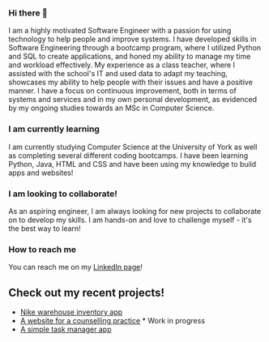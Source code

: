 ### Hi there 👋

I am a highly motivated Software Engineer with a passion for using technology to help people and improve systems. 
I have developed skills in Software Engineering through a bootcamp program, where I utilized Python and SQL to 
create applications, and honed my ability to manage my time and workload effectively. My experience as a class 
teacher, where I assisted with the school's IT and used data to adapt my teaching, showcases my ability to help 
people with their issues and have a positive manner. I have a focus on continuous improvement, both in terms of 
systems and services and in my own personal development, as evidenced by my ongoing studies towards an MSc in 
Computer Science.


### I am currently learning

I am currently studying Computer Science at the University of York as well as completing several different coding bootcamps. 
I have been learning Python, Java, HTML and CSS and have been using my knowledge to build apps and websites!


### I am looking to collaborate!

As an aspiring engineer, I am always looking for new projects to collaborate on to develop my skills. I am hands-on
and love to challenge myself - it's the best way to learn!


### How to reach me

You can reach me on my [LinkedIn page](https://www.linkedin.com/in/ruy-zambrano/)! 


## Check out my recent projects!

* [Nike warehouse inventory app](https://github.com/Ruyzambrano/finalCapstone)
* [A website for a counselling practice](https://github.com/Ruyzambrano/counselling_website) * Work in progress
* [A simple task manager app](https://github.com/Ruyzambrano/task_manager)

<!--
**Ruyzambrano/Ruyzambrano** is a ✨ _special_ ✨ repository because its `README.md` (this file) appears on your GitHub profile.

Here are some ideas to get you started:

- 🔭 I’m currently working on ...
- 🌱 I’m currently learning ...
- 👯 I’m looking to collaborate on ...
- 🤔 I’m looking for help with ...
- 💬 Ask me about ...
- 📫 How to reach me: ...
- 😄 Pronouns: ...
- ⚡ Fun fact: ...
-->
